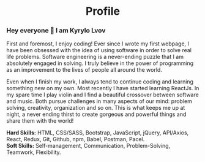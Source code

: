 <h1 align="center">Profile</h1>
<h3>Hey everyone 👋 I am Kyrylo Lvov</h3>
<p>
First and foremost, I enjoy coding! Ever since I wrote my first webpage, I have been obsessed with the idea of using software in order to solve real life problems. Software engineering is a never-ending puzzle that I am absolutely engaged in solving. I truly believe in the power of programming as an improvement to the lives of people all around the world.

Even when I finish my work, I always tend to continue coding and learning something new on my own. Most recently I have started learning ReactJs. In my spare time I play violin and I find a beautiful crossover between software and music. Both pursue challenges in many aspects of our mind: problem solving, creativity, organization and so on. This is what keeps me up at night, a never ending thirst to create gorgeous and powerful things and share them with the world!

  <b>Hard Skills:</b> HTML, CSS/SASS, Bootstrap, JavaScript, jQuery, API/Axios, React, Redux, Git, Github, npm, Babel, Postman, Pacel.
<br>
  <b>Soft Skills:</b> Self-management, Communication, Problem-Solving, Teamwork, Flexibility.</p>

